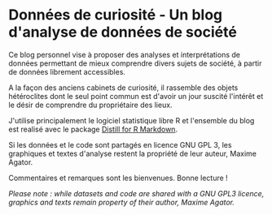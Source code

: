 # Données de curiosité - Un blog d'analyse de données de société

Ce blog personnel vise à proposer des analyses et interprétations de données permettant de mieux comprendre divers sujets de société, à partir de données librement accessibles. 

A la façon des anciens cabinets de curiosité, il rassemble des objets hétéroclites dont le seul point commun est d'avoir un jour suscité l'intérêt et le désir de comprendre du propriétaire des lieux. 

J'utilise principalement le logiciel statistique libre R et l'ensemble du blog est realisé avec le package <a href= "https://github.com/rstudio/distill" title =" Distill for R Markdown"> Distill for R Markdown</a>. 

Si les données et le code sont partagés en licence GNU GPL 3, les graphiques et textes d'analyse restent la propriété de leur auteur, Maxime Agator.

Commentaires et remarques sont les bienvenues. Bonne lecture !

*Please note : while datasets and code are shared with a GNU GPL3 licence, graphics and texts remain property of their author, Maxime Agator.*
